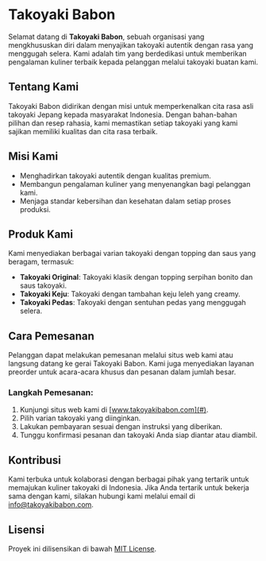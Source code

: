 # Takoyaki Babon

Selamat datang di **Takoyaki Babon**, sebuah organisasi yang mengkhususkan diri dalam menyajikan takoyaki autentik dengan rasa yang menggugah selera. Kami adalah tim yang berdedikasi untuk memberikan pengalaman kuliner terbaik kepada pelanggan melalui takoyaki buatan kami.

## Tentang Kami

Takoyaki Babon didirikan dengan misi untuk memperkenalkan cita rasa asli takoyaki Jepang kepada masyarakat Indonesia. Dengan bahan-bahan pilihan dan resep rahasia, kami memastikan setiap takoyaki yang kami sajikan memiliki kualitas dan cita rasa terbaik.

## Misi Kami

- Menghadirkan takoyaki autentik dengan kualitas premium.
- Membangun pengalaman kuliner yang menyenangkan bagi pelanggan kami.
- Menjaga standar kebersihan dan kesehatan dalam setiap proses produksi.

## Produk Kami

Kami menyediakan berbagai varian takoyaki dengan topping dan saus yang beragam, termasuk:

- **Takoyaki Original**: Takoyaki klasik dengan topping serpihan bonito dan saus takoyaki.
- **Takoyaki Keju**: Takoyaki dengan tambahan keju leleh yang creamy.
- **Takoyaki Pedas**: Takoyaki dengan sentuhan pedas yang menggugah selera.

## Cara Pemesanan

Pelanggan dapat melakukan pemesanan melalui situs web kami atau langsung datang ke gerai Takoyaki Babon. Kami juga menyediakan layanan preorder untuk acara-acara khusus dan pesanan dalam jumlah besar.

### Langkah Pemesanan:

1. Kunjungi situs web kami di [www.takoyakibabon.com](#).
2. Pilih varian takoyaki yang diinginkan.
3. Lakukan pembayaran sesuai dengan instruksi yang diberikan.
4. Tunggu konfirmasi pesanan dan takoyaki Anda siap diantar atau diambil.


## Kontribusi

Kami terbuka untuk kolaborasi dengan berbagai pihak yang tertarik untuk memajukan kuliner takoyaki di Indonesia. Jika Anda tertarik untuk bekerja sama dengan kami, silakan hubungi kami melalui email di [info@takoyakibabon.com](mailto:info@takoyakibabon.com).

## Lisensi

Proyek ini dilisensikan di bawah [MIT License](LICENSE).
